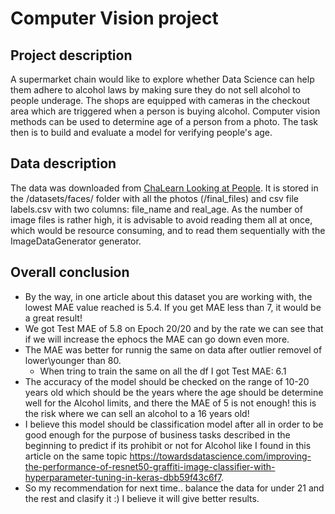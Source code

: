 # Computer Vision project
## Project description

A supermarket chain would like to explore whether Data Science can help them adhere to alcohol laws by making sure they do not sell alcohol to people underage. 
The shops are equipped with cameras in the checkout area which are triggered when a person is buying alcohol.
Computer vision methods can be used to determine age of a person from a photo.
The task then is to build and evaluate a model for verifying people's age.

## Data description
The data was downloaded from [ChaLearn Looking at People](<http://chalearnlap.cvc.uab.es/dataset/26/description/>).
It is stored in the /datasets/faces/ folder with all the photos (/final_files) and csv file labels.csv with two columns: file_name and real_age.
As the number of image files is rather high, it is advisable to avoid reading them all at once, which would be resource consuming, and to read them sequentially with the ImageDataGenerator generator.

## Overall conclusion
* By the way, in one article about this dataset you are working with, the lowest MAE value reached is 5.4. If you get MAE less than 7, it would be a great result!
* We got Test MAE of 5.8 on Epoch 20/20 and by the rate we can see that if we will increase the ephocs the MAE can go down even more.
* The MAE was better for runnig the same on data after outlier removel of lower\younger than 80.
    * When tring to train the same on all the df I got Test MAE: 6.1
* The accuracy of the model should be checked on the range of 10-20 years old which should be the years where the age should be determine well for the Alcohol limits, and there the MAE of 5 is not enough! this is the risk where we can sell an alcohol to a 16 years old!
* I believe this model should be classification model after all in order to be good enough for the purpose of business tasks described in the beginning to predict if its prohibit or not for Alcohol like I found in this article on the same topic <https://towardsdatascience.com/improving-the-performance-of-resnet50-graffiti-image-classifier-with-hyperparameter-tuning-in-keras-dbb59f43c6f7>.
* So my recommendation for next time.. balance the data for under 21 and the rest and clasify it :) I believe it will give better results.

